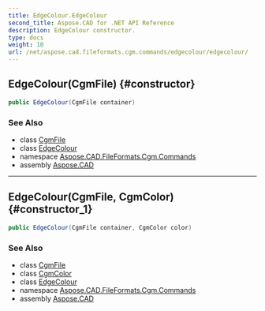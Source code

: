 ```yaml
---
title: EdgeColour.EdgeColour
second_title: Aspose.CAD for .NET API Reference
description: EdgeColour constructor. 
type: docs
weight: 10
url: /net/aspose.cad.fileformats.cgm.commands/edgecolour/edgecolour/
---
```

## EdgeColour(CgmFile) {#constructor}

```csharp
public EdgeColour(CgmFile container)
```

### See Also

* class [CgmFile](../../../aspose.cad.fileformats.cgm/cgmfile/)
* class [EdgeColour](../)
* namespace [Aspose.CAD.FileFormats.Cgm.Commands](../../edgecolour/)
* assembly [Aspose.CAD](../../../)

---

## EdgeColour(CgmFile, CgmColor) {#constructor_1}

```csharp
public EdgeColour(CgmFile container, CgmColor color)
```

### See Also

* class [CgmFile](../../../aspose.cad.fileformats.cgm/cgmfile/)
* class [CgmColor](../../../aspose.cad.fileformats.cgm.classes/cgmcolor/)
* class [EdgeColour](../)
* namespace [Aspose.CAD.FileFormats.Cgm.Commands](../../edgecolour/)
* assembly [Aspose.CAD](../../../)


